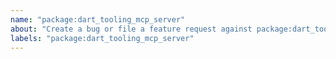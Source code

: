 ```yaml
---
name: "package:dart_tooling_mcp_server"
about: "Create a bug or file a feature request against package:dart_tooling_mcp_server."
labels: "package:dart_tooling_mcp_server"
---
```

